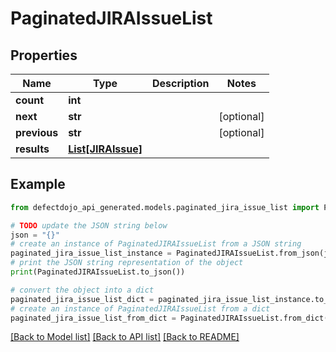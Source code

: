 # PaginatedJIRAIssueList


## Properties

Name | Type | Description | Notes
------------ | ------------- | ------------- | -------------
**count** | **int** |  | 
**next** | **str** |  | [optional] 
**previous** | **str** |  | [optional] 
**results** | [**List[JIRAIssue]**](JIRAIssue.md) |  | 

## Example

```python
from defectdojo_api_generated.models.paginated_jira_issue_list import PaginatedJIRAIssueList

# TODO update the JSON string below
json = "{}"
# create an instance of PaginatedJIRAIssueList from a JSON string
paginated_jira_issue_list_instance = PaginatedJIRAIssueList.from_json(json)
# print the JSON string representation of the object
print(PaginatedJIRAIssueList.to_json())

# convert the object into a dict
paginated_jira_issue_list_dict = paginated_jira_issue_list_instance.to_dict()
# create an instance of PaginatedJIRAIssueList from a dict
paginated_jira_issue_list_from_dict = PaginatedJIRAIssueList.from_dict(paginated_jira_issue_list_dict)
```
[[Back to Model list]](../README.md#documentation-for-models) [[Back to API list]](../README.md#documentation-for-api-endpoints) [[Back to README]](../README.md)


